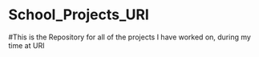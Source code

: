 # School_Projects_URI
#This is the Repository for all of the projects I have worked on, during my time at URI
